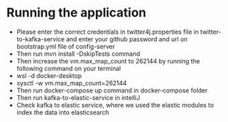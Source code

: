 # Running the application
- Please enter the correct credentials in twitter4j.properties file in twitter-to-kafka-service 
and enter your github password and url on bootstrap.yml file of config-server
- Then run mvn install -DskipTests command
- Then increase the vm.max_map_count to 262144 by running the following command on your terminal 
- wsl -d docker-desktop 
- sysctl -w vm.max_map_count=262144
- Then run docker-compose up command in docker-compose folder
- Then run kafka-to-elastic-service in intelliJ
- Check kafka to elastic service, where we used the elastic modules to index the data into elasticsearch